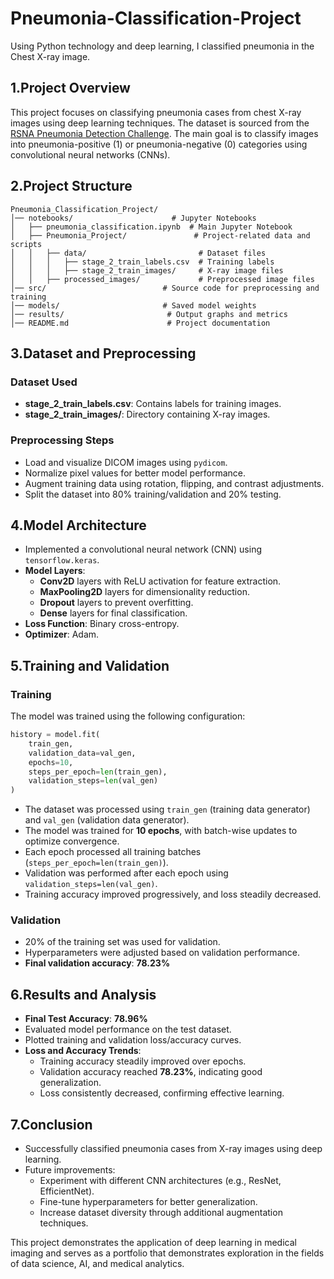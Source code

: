 # Pneumonia-Classification-Project
Using Python technology and deep learning, I classified pneumonia in the Chest X-ray image.

## 1.Project Overview
This project focuses on classifying pneumonia cases from chest X-ray images using deep learning techniques. The dataset is sourced from the [RSNA Pneumonia Detection Challenge](https://www.kaggle.com/c/rsna-pneumonia-detection-challenge). The main goal is to classify images into pneumonia-positive (1) or pneumonia-negative (0) categories using convolutional neural networks (CNNs).

## 2.Project Structure
```
Pneumonia_Classification_Project/
│── notebooks/                      # Jupyter Notebooks
│   ├── pneumonia_classification.ipynb  # Main Jupyter Notebook
│   ├── Pneumonia_Project/               # Project-related data and scripts
│   │   ├── data/                         # Dataset files
│   │   │   ├── stage_2_train_labels.csv  # Training labels
│   │   │   ├── stage_2_train_images/     # X-ray image files
│   │   ├── processed_images/             # Preprocessed image files
│── src/                          # Source code for preprocessing and training
│── models/                       # Saved model weights
│── results/                       # Output graphs and metrics
│── README.md                      # Project documentation
```

## 3.Dataset and Preprocessing
### Dataset Used
- **stage_2_train_labels.csv**: Contains labels for training images.
- **stage_2_train_images/**: Directory containing X-ray images.

### Preprocessing Steps
- Load and visualize DICOM images using `pydicom`.
- Normalize pixel values for better model performance.
- Augment training data using rotation, flipping, and contrast adjustments.
- Split the dataset into 80% training/validation and 20% testing.

## 4.Model Architecture
- Implemented a convolutional neural network (CNN) using `tensorflow.keras`.
- **Model Layers**:
  - **Conv2D** layers with ReLU activation for feature extraction.
  - **MaxPooling2D** layers for dimensionality reduction.
  - **Dropout** layers to prevent overfitting.
  - **Dense** layers for final classification.
- **Loss Function**: Binary cross-entropy.
- **Optimizer**: Adam.

## 5.Training and Validation
### Training
The model was trained using the following configuration:
```python
history = model.fit(
    train_gen,
    validation_data=val_gen,
    epochs=10,
    steps_per_epoch=len(train_gen),
    validation_steps=len(val_gen)
)
```
- The dataset was processed using `train_gen` (training data generator) and `val_gen` (validation data generator).
- The model was trained for **10 epochs**, with batch-wise updates to optimize convergence.
- Each epoch processed all training batches (`steps_per_epoch=len(train_gen)`).
- Validation was performed after each epoch using `validation_steps=len(val_gen)`.
- Training accuracy improved progressively, and loss steadily decreased.

### Validation
- 20% of the training set was used for validation.
- Hyperparameters were adjusted based on validation performance.
- **Final validation accuracy**: **78.23%**

## 6.Results and Analysis
- **Final Test Accuracy**: **78.96%**
- Evaluated model performance on the test dataset.
- Plotted training and validation loss/accuracy curves.
- **Loss and Accuracy Trends**:
  - Training accuracy steadily improved over epochs.
  - Validation accuracy reached **78.23%**, indicating good generalization.
  - Loss consistently decreased, confirming effective learning.

## 7.Conclusion
- Successfully classified pneumonia cases from X-ray images using deep learning.
- Future improvements:
  - Experiment with different CNN architectures (e.g., ResNet, EfficientNet).
  - Fine-tune hyperparameters for better generalization.
  - Increase dataset diversity through additional augmentation techniques.

This project demonstrates the application of deep learning in medical imaging and serves as a portfolio that demonstrates exploration in the fields of data science, AI, and medical analytics.

